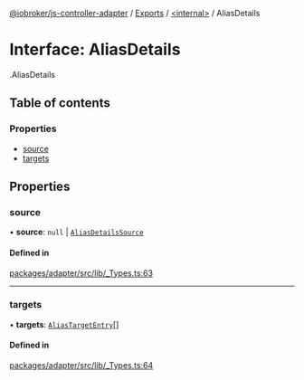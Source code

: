 [@iobroker/js-controller-adapter](../README.md) / [Exports](../modules.md) / [<internal\>](../modules/internal_.md) / AliasDetails

# Interface: AliasDetails

[<internal>](../modules/internal_.md).AliasDetails

## Table of contents

### Properties

- [source](internal_.AliasDetails.md#source)
- [targets](internal_.AliasDetails.md#targets)

## Properties

### source

• **source**: ``null`` \| [`AliasDetailsSource`](internal_.AliasDetailsSource.md)

#### Defined in

[packages/adapter/src/lib/_Types.ts:63](https://github.com/ioBroker/ioBroker.js-controller/blob/74ea8583/packages/adapter/src/lib/_Types.ts#L63)

___

### targets

• **targets**: [`AliasTargetEntry`](internal_.AliasTargetEntry.md)[]

#### Defined in

[packages/adapter/src/lib/_Types.ts:64](https://github.com/ioBroker/ioBroker.js-controller/blob/74ea8583/packages/adapter/src/lib/_Types.ts#L64)
